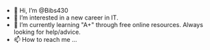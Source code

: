 - 👋 Hi, I’m @Bibs430
- 👀 I’m interested in a new career in IT. 
- 🌱 I’m currently learning "A+" through free online resources. Always looking for help/advice.
- 📫 How to reach me ...

<!---
Bibs430/Bibs430 is a ✨ special ✨ repository because its `README.md` (this file) appears on your GitHub profile.
You can click the Preview link to take a look at your changes.
--->
